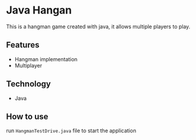 # Java Hangan

This is a hangman game created with java, it allows multiple players to play.

## Features
- Hangman implementation
- Multiplayer

## Technology
- Java

## How to use
run `HangmanTestDrive.java` file to start the application

